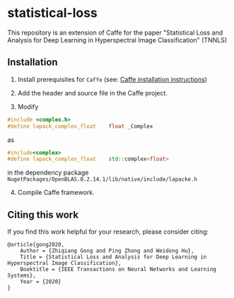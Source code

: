 # statistical-loss
This repository is an extension of Caffe for the paper "Statistical Loss and Analysis for Deep Learning in Hyperspectral Image Classification" (TNNLS)

## Installation
1. Install prerequisites for `Caffe` (see: [Caffe installation instructions](http://caffe.berkeleyvision.org/installation.html))

2. Add the header and source file in the Caffe project.

3. Modify
```cpp
#include <complex.h>
#define lapack_complex_float    float _Complex
```
as
```cpp
#include<complex>
#define lapack_complex_float    std::complex<float>
```
in the dependency package `NugetPackages/OpenBLAS.0.2.14.1/lib/native/include/lapacke.h`

4. Compile Caffe framework.

## Citing this work
If you find this work helpful for your research, please consider citing:

    @article{gong2020,
        Author = {Zhiqiang Gong and Ping Zhong and Weidong Hu},
        Title = {Statistical Loss and Analysis for Deep Learning in Hyperspectral Image Classification},
        Booktitle = {IEEE Transactions on Neural Networks and Learning Systems},
        Year = {2020}
    }

